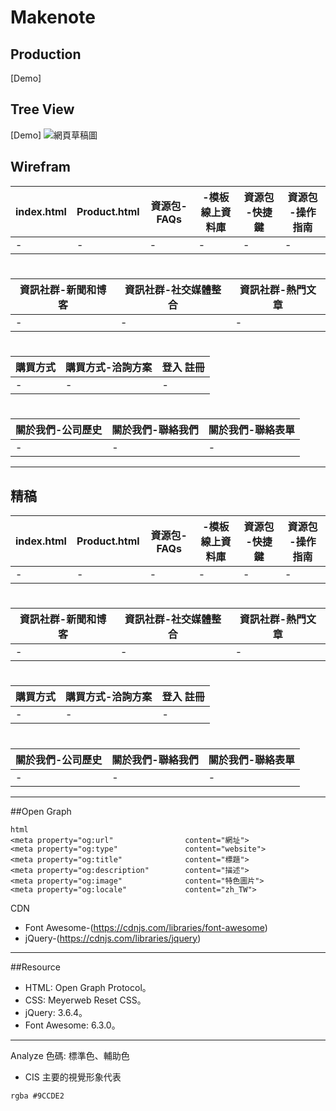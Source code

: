 # Makenote

## Production

[Demo]

## Tree View

[Demo] ![網頁草稿圖](https://github.com/mentalflowtime2023/Makenote/assets/156912944/8ac4115d-54e2-4b41-b94e-fb254c877d95)


## Wirefram
|index.html|Product.html|資源包-FAQs| -模板線上資料庫|資源包 -快捷鍵|資源包 -操作指南|
|-|-|-|-|-|-|
|-|-|-|-|-|-|

#

|資訊社群-新聞和博客|資訊社群-社交媒體整合|資訊社群-熱門文章|
|-|-|-|
|-|-|-|

#

|購買方式|購買方式-洽詢方案|登入 註冊|
|-|-|-|
|-|-|-|

#

|關於我們-公司歷史| 關於我們-聯絡我們|關於我們-聯絡表單|
|-|-|-|
|-|-|-|

----------------

## 精稿
|index.html|Product.html|資源包-FAQs| -模板線上資料庫|資源包 -快捷鍵|資源包 -操作指南|
|-|-|-|-|-|-|
|-|-|-|-|-|-|

#

|資訊社群-新聞和博客|資訊社群-社交媒體整合|資訊社群-熱門文章|
|-|-|-|
|-|-|-|

#

|購買方式|購買方式-洽詢方案|登入 註冊|
|-|-|-|
|-|-|-|

#

|關於我們-公司歷史| 關於我們-聯絡我們|關於我們-聯絡表單|
|-|-|-|
|-|-|-|

----------------

##Open Graph
```
html
<meta property="og:url"                content="網址">
<meta property="og:type"               content="website">
<meta property="og:title"              content="標題">
<meta property="og:description"        content="描述">
<meta property="og:image"              content="特色圖片">
<meta property="og:locale"             content="zh_TW">
```

CDN
- Font Awesome-(https://cdnjs.com/libraries/font-awesome)
- jQuery-(https://cdnjs.com/libraries/jquery)
----------------

##Resource
- HTML: Open Graph Protocol。
- CSS: Meyerweb Reset CSS。
- jQuery: 3.6.4。
- Font Awesome: 6.3.0。
----------------

Analyze
色碼: 標準色、輔助色

- CIS 主要的視覺形象代表
```
rgba #9CCDE2

```


